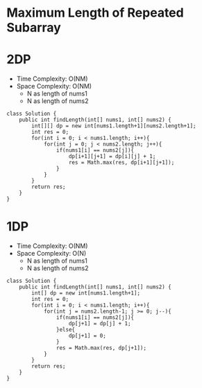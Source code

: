 # Maximum Length of Repeated Subarray

# 2DP

- Time Complexity: O(NM)
- Space Complexity: O(NM)
  - N as length of nums1
  - N as length of nums2

```
class Solution {
    public int findLength(int[] nums1, int[] nums2) {
        int[][] dp = new int[nums1.length+1][nums2.length+1];
        int res = 0;
        for(int i = 0; i < nums1.length; i++){
            for(int j = 0; j < nums2.length; j++){
                if(nums1[i] == nums2[j]){
                    dp[i+1][j+1] = dp[i][j] + 1;
                    res = Math.max(res, dp[i+1][j+1]);
                }
            }
        }
        return res;
    }
}
```

# 1DP

- Time Complexity: O(NM)
- Space Complexity: O(N)
  - N as length of nums1
  - N as length of nums2

```
class Solution {
    public int findLength(int[] nums1, int[] nums2) {
        int[] dp = new int[nums1.length+1];
        int res = 0;
        for(int i = 0; i < nums1.length; i++){
            for(int j = nums2.length-1; j >= 0; j--){
                if(nums1[i] == nums2[j]){
                    dp[j+1] = dp[j] + 1;
                }else{
                    dp[j+1] = 0;
                }
                res = Math.max(res, dp[j+1]);
            }
        }
        return res;
    }
}
```
